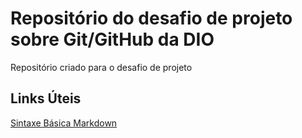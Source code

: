 # Repositório do desafio de projeto sobre Git/GitHub da DIO
Repositório criado para o desafio de projeto

## Links Úteis
[Sintaxe Básica Markdown](https://www.markdownguide.org/basic-syntax/)
